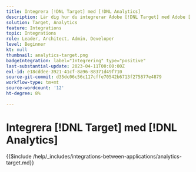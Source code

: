 ```yaml
---
title: Integrera [!DNL Target] med [!DNL Analytics]
description: Lär dig hur du integrerar Adobe [!DNL Target] med Adobe [!DNL Analytics].
solution: Target, Analytics
feature: Integrations
topic: Integrations
role: Leader, Architect, Admin, Developer
level: Beginner
kt: null
thumbnail: analytics-target.png
badgeIntegration: label="Integrering" type="positive"
last-substantial-update: 2023-04-11T00:00:00Z
exl-id: e18cddee-3921-41cf-8a96-88371d49f710
source-git-commit: d35dc06c56c117cffe70542b6713f275877e4879
workflow-type: tm+mt
source-wordcount: '12'
ht-degree: 8%

---
```


# Integrera [!DNL Target] med [!DNL Analytics]

{{$include /help/_includes/integrations-between-applications/analytics-target.md}}
